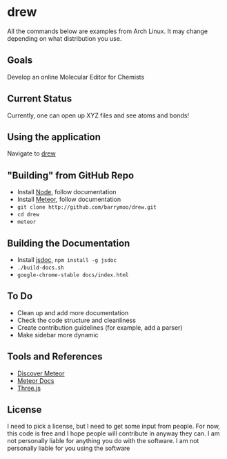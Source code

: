 # drew

All the commands below are examples from Arch Linux. It may change depending on what distribution you use.

## Goals

Develop an online Molecular Editor for Chemists

## Current Status

Currently, one can open up XYZ files and see atoms and bonds!

## Using the application

Navigate to [drew](http://drew-molecules.meteor.com/)

## "Building" from GitHub Repo

* Install [Node](https://nodejs.org/en/), follow documentation
* Install [Meteor](https://www.meteor.com/), follow documentation
* `git clone http://github.com/barrymoo/drew.git`
* `cd drew`
* `meteor`

## Building the Documentation

* Install [jsdoc](http://usejsdoc.org/), `npm install -g jsdoc`
* `./build-docs.sh`
* `google-chrome-stable docs/index.html`

## To Do

* Clean up and add more documentation
* Check the code structure and cleanliness
* Create contribution guidelines (for example, add a parser)
* Make sidebar more dynamic

## Tools and References

* [Discover Meteor](https://book.discovermeteor.com)
* [Meteor Docs](http://docs.meteor.com/#/basic)
* [Three.js](http://threejs.org)

## License

I need to pick a license, but I need to get some input from people. For now, this code is free and I hope people will
contribute in anyway they can. I am not personally liable for anything you do with the software. I am not personally
liable for you using the software
